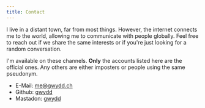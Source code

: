 ```yaml
---
title: Contact
---
```


I live in a distant town, far from most things. However, the internet connects me to the world, allowing me to communicate with people globally. Feel free to reach out if we share the same interests or if you're just looking for a random conversation.

I'm available on these channels. **Only** the accounts listed here are the official ones. Any others are either imposters or people using the same pseudonym.

- E-Mail: [me@gwydd.ch](mailto://me@gwydd.ch)
- Github: [gwydd](https://github.com/gwydd12/)
- Mastadon: [gwydd](https://infosec.exchange/@gwydd)
